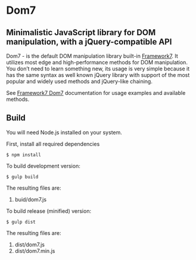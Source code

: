 # Dom7

## Minimalistic JavaScript library for DOM manipulation, with a jQuery-compatible API

Dom7 - is the default DOM manipulation library built-in [Framework7](http://framework7.io). It utilizes most edge and high-performance methods for DOM manipulation. You don’t need to learn something new, its usage is very simple because it has the same syntax as well known jQuery library with support of the most popular and widely used methods and jQuery-like chaining.

See [Framework7 Dom7](http://framework7.io/docs/dom.html) documentation for usage examples and available methods.

## Build

You will need Node.js installed on your system.

First, install all required dependencies
```
$ npm install
```

To build development version:
```
$ gulp build
```

The resulting files are:

  1. buid/dom7.js

To build release (minified) version:
```
$ gulp dist
```

The resulting files are:

  1. dist/dom7.js
  1. dist/dom7.min.js
